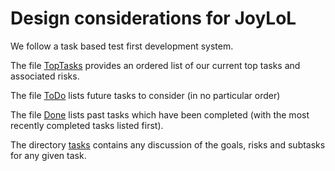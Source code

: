 # Design considerations for JoyLoL 

We follow a task based test first development system. 

The file [TopTasks](TopTasks.md) provides an ordered list of our current 
top tasks and associated risks. 

The file [ToDo](ToDo.md) lists future tasks to consider (in no particular 
order) 

The file [Done](Done.md) lists past tasks which have been completed (with 
the most recently completed tasks listed first). 

The directory [tasks](tasks) contains any discussion of the goals, risks 
and subtasks for any given task. 


